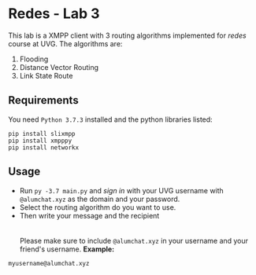 # Redes - Lab 3

This lab is a XMPP client with 3 routing algorithms implemented for *redes* course at UVG. The algorithms are:
1. Flooding
2. Distance Vector Routing
3. Link State Route


## Requirements
You need `Python 3.7.3` installed and the python libraries listed:
```
pip install slixmpp
pip install xmpppy
pip install networkx
```

## Usage
- Run `py -3.7 main.py` and *sign in* with your UVG username with `@alumchat.xyz` as the domain and your password.
- Select the routing algorithm do you want to use.
- Then write your message and the recipient
\
\
\
Please make sure to include `@alumchat.xyz` in your username and your friend's username. **Example:**
``` 
myusername@alumchat.xyz
```


